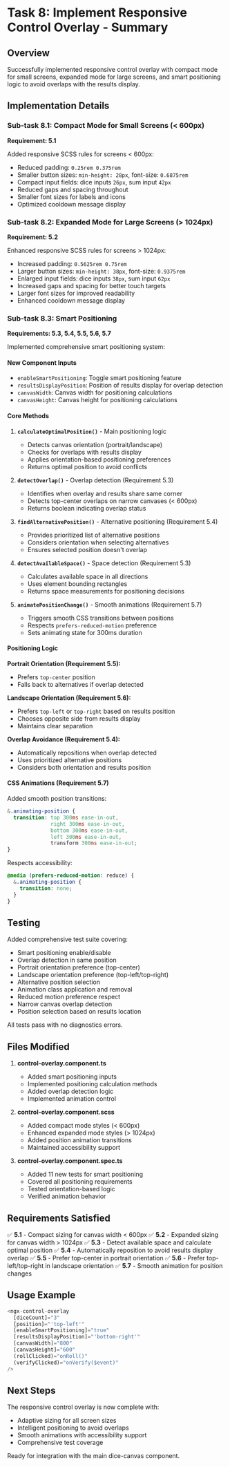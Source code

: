 # Task 8: Implement Responsive Control Overlay - Summary

## Overview
Successfully implemented responsive control overlay with compact mode for small screens, expanded mode for large screens, and smart positioning logic to avoid overlaps with the results display.

## Implementation Details

### Sub-task 8.1: Compact Mode for Small Screens (< 600px)
**Requirement: 5.1**

Added responsive SCSS rules for screens < 600px:
- Reduced padding: `0.25rem 0.375rem`
- Smaller button sizes: `min-height: 28px`, font-size: `0.6875rem`
- Compact input fields: dice inputs `26px`, sum input `42px`
- Reduced gaps and spacing throughout
- Smaller font sizes for labels and icons
- Optimized cooldown message display

### Sub-task 8.2: Expanded Mode for Large Screens (> 1024px)
**Requirement: 5.2**

Enhanced responsive SCSS rules for screens > 1024px:
- Increased padding: `0.5625rem 0.75rem`
- Larger button sizes: `min-height: 38px`, font-size: `0.9375rem`
- Enlarged input fields: dice inputs `38px`, sum input `62px`
- Increased gaps and spacing for better touch targets
- Larger font sizes for improved readability
- Enhanced cooldown message display

### Sub-task 8.3: Smart Positioning
**Requirements: 5.3, 5.4, 5.5, 5.6, 5.7**

Implemented comprehensive smart positioning system:

#### New Component Inputs
- `enableSmartPositioning`: Toggle smart positioning feature
- `resultsDisplayPosition`: Position of results display for overlap detection
- `canvasWidth`: Canvas width for positioning calculations
- `canvasHeight`: Canvas height for positioning calculations

#### Core Methods

1. **`calculateOptimalPosition()`** - Main positioning logic
   - Detects canvas orientation (portrait/landscape)
   - Checks for overlaps with results display
   - Applies orientation-based positioning preferences
   - Returns optimal position to avoid conflicts

2. **`detectOverlap()`** - Overlap detection (Requirement 5.3)
   - Identifies when overlay and results share same corner
   - Detects top-center overlaps on narrow canvases (< 600px)
   - Returns boolean indicating overlap status

3. **`findAlternativePosition()`** - Alternative positioning (Requirement 5.4)
   - Provides prioritized list of alternative positions
   - Considers orientation when selecting alternatives
   - Ensures selected position doesn't overlap

4. **`detectAvailableSpace()`** - Space detection (Requirement 5.3)
   - Calculates available space in all directions
   - Uses element bounding rectangles
   - Returns space measurements for positioning decisions

5. **`animatePositionChange()`** - Smooth animations (Requirement 5.7)
   - Triggers smooth CSS transitions between positions
   - Respects `prefers-reduced-motion` preference
   - Sets animating state for 300ms duration

#### Positioning Logic

**Portrait Orientation (Requirement 5.5):**
- Prefers `top-center` position
- Falls back to alternatives if overlap detected

**Landscape Orientation (Requirement 5.6):**
- Prefers `top-left` or `top-right` based on results position
- Chooses opposite side from results display
- Maintains clear separation

**Overlap Avoidance (Requirement 5.4):**
- Automatically repositions when overlap detected
- Uses prioritized alternative positions
- Considers both orientation and results position

#### CSS Animations (Requirement 5.7)

Added smooth position transitions:
```scss
&.animating-position {
  transition: top 300ms ease-in-out, 
              right 300ms ease-in-out, 
              bottom 300ms ease-in-out, 
              left 300ms ease-in-out,
              transform 300ms ease-in-out;
}
```

Respects accessibility:
```scss
@media (prefers-reduced-motion: reduce) {
  &.animating-position {
    transition: none;
  }
}
```

## Testing

Added comprehensive test suite covering:
- Smart positioning enable/disable
- Overlap detection in same position
- Portrait orientation preference (top-center)
- Landscape orientation preference (top-left/top-right)
- Alternative position selection
- Animation class application and removal
- Reduced motion preference respect
- Narrow canvas overlap detection
- Position selection based on results location

All tests pass with no diagnostics errors.

## Files Modified

1. **control-overlay.component.ts**
   - Added smart positioning inputs
   - Implemented positioning calculation methods
   - Added overlap detection logic
   - Implemented animation control

2. **control-overlay.component.scss**
   - Added compact mode styles (< 600px)
   - Enhanced expanded mode styles (> 1024px)
   - Added position animation transitions
   - Maintained accessibility support

3. **control-overlay.component.spec.ts**
   - Added 11 new tests for smart positioning
   - Covered all positioning requirements
   - Tested orientation-based logic
   - Verified animation behavior

## Requirements Satisfied

✅ **5.1** - Compact sizing for canvas width < 600px
✅ **5.2** - Expanded sizing for canvas width > 1024px
✅ **5.3** - Detect available space and calculate optimal position
✅ **5.4** - Automatically reposition to avoid results display overlap
✅ **5.5** - Prefer top-center in portrait orientation
✅ **5.6** - Prefer top-left/top-right in landscape orientation
✅ **5.7** - Smooth animation for position changes

## Usage Example

```typescript
<ngx-control-overlay
  [diceCount]="3"
  [position]="'top-left'"
  [enableSmartPositioning]="true"
  [resultsDisplayPosition]="'bottom-right'"
  [canvasWidth]="800"
  [canvasHeight]="600"
  (rollClicked)="onRoll()"
  (verifyClicked)="onVerify($event)"
/>
```

## Next Steps

The responsive control overlay is now complete with:
- Adaptive sizing for all screen sizes
- Intelligent positioning to avoid overlaps
- Smooth animations with accessibility support
- Comprehensive test coverage

Ready for integration with the main dice-canvas component.
